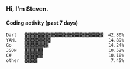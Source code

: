 ### Hi, I'm Steven.

#### Coding activity (past 7 days)
```
Dart   ▓▓▓▓▓▓▓▓▓▓▓▓▓▓▓▓▓▓▓▓▓▓▓▓▓▓▓▓▓▓  42.80%
YAML   ▓▓▓▓▓▓▓▓▓▓                      14.89%
Go     ▓▓▓▓▓▓▓▓▓                       14.24%
JSON   ▓▓▓▓▓▓▓                         10.52%
C#     ▓▓▓▓▓▓▓                         10.10%
other  ▓▓▓▓▓                            7.45%
```
